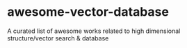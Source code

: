 # awesome-vector-database
A curated list of awesome works related to high dimensional structure/vector search &amp; database
